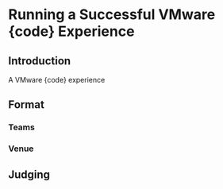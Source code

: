 # Running a Successful VMware {code} Experience
## Introduction 
 A VMware {code} experience
## Format
### Teams
### Venue
## Judging 
